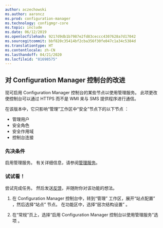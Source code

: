 ```yaml
---
author: aczechowski
ms.author: aaroncz
ms.prod: configuration-manager
ms.technology: configmgr-core
ms.topic: include
ms.date: 06/12/2019
ms.openlocfilehash: 9217d9db1b7987e2fd83ceccc4307628a7d17042
ms.sourcegitcommit: bbf820c35414bf2cba356f30fe047c1a34c5384d
ms.translationtype: HT
ms.contentlocale: zh-CN
ms.lasthandoff: 04/21/2020
ms.locfileid: "81698575"
---
```

## <a name="improvements-to-configuration-manager-console"></a><a name="bkmk_console"></a> 对 Configuration Manager 控制台的改进

<!--4223683-->

现可启用 Configuration Manager 控制台的某些节点以使用管理服务。 此项更改使控制台可以通过 HTTPS 而不是 WMI 来与 SMS 提供程序进行通信。

在该版本中，它只影响“管理”工作区中“安全”节点下的以下节点   ：

- 管理用户
- 安全角色
- 安全作用域
- 控制台连接

### <a name="prerequisite"></a>先决条件

启用管理服务。 有关详细信息，请参阅[管理服务](../../../../plan-design/hierarchy/plan-for-the-sms-provider.md#bkmk_admin-service)。

### <a name="try-it-out"></a>试试看！

尝试完成任务。 然后发送[反馈](../../../../understand/find-help.md#product-feedback)，并随附你对该功能的想法。

1. 在 Configuration Manager 控制台中，转到“管理”  工作区，展开“站点配置”  ，然后选择“站点”  节点。 在功能区中，选择“层次结构设置”  。

1. 在“常规”页上，选择“启用 Configuration Manager 控制台以使用管理服务”选项   。
